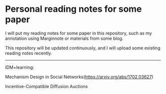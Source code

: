 # Personal reading notes for some paper
I will put my reading notes for some paper in this repository, such as my annotation using Marginnote or materials from some blog.

This repository will be updated continuously, and I will upload some existing reading notes recently.

------------------------
IDM+learning:

Mechanism Design in Social Networks(https://arxiv.org/abs/1702.03627)

Incentive-Compatible Diffusion Auctions
